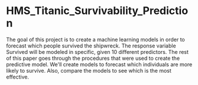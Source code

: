 # HMS_Titanic_Survivability_Prediction
The goal of this project is to create a machine learning models in order to forecast which people survived the shipwreck. The response variable Survived will be modeled in specific, given 10 different predictors. The rest of this paper goes through the procedures that were used to create the predictive model. We'll create models to forecast which individuals are more likely to survive. Also, compare the models to see which is the most effective.
